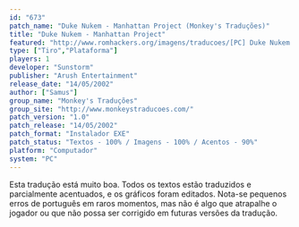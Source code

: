 ```yaml
---
id: "673"
patch_name: "Duke Nukem - Manhattan Project (Monkey's Traduções)"
title: "Duke Nukem - Manhattan Project"
featured: "http://www.romhackers.org/imagens/traducoes/[PC] Duke Nukem - Manhattan Project - Monkey's Traduções - 1.jpg"
type: ["Tiro","Plataforma"]
players: 1
developer: "Sunstorm"
publisher: "Arush Entertainment"
release_date: "14/05/2002"
author: ["Samus"]
group_name: "Monkey's Traduções"
group_site: "http://www.monkeystraducoes.com/"
patch_version: "1.0"
patch_release: "14/05/2002"
patch_format: "Instalador EXE"
patch_status: "Textos - 100% / Imagens - 100% / Acentos - 90%"
platform: "Computador"
system: "PC"
---
```


Esta tradução está muito boa. Todos os textos estão traduzidos e parcialmente acentuados, e os gráficos foram editados. Nota-se pequenos erros de português em raros momentos, mas não é algo que atrapalhe o jogador ou que não possa ser corrigido em futuras versões da tradução.